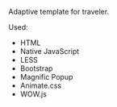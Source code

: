 Adaptive template for traveler.

Used: 
 - HTML
 - Native JavaScript
 - LESS
 - Bootstrap
 - Magnific Popup
 - Animate.css
 - WOW.js
